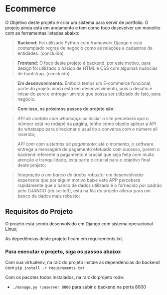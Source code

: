 # Ecommerce

O Objetivo deste projeto é criar um sistema para servir de portfolio.
O projeto ainda está em andamento e tem como foco desevolver um monolito com as ferramentas listadas abaixo:

> **Backend:** Foi utilizado Python com framework Django e está contemplado regras de negócio como as relações e cadastros de entidades. (concluído)

> **Frontend:** O foco deste projeto é backend, por este motivo, para design foi utilizado o básico de HTML e CSS com algumas nuâncias de bootstrap. (concluído)

> **Em desenvolvimento:**  Embora temos um E-commerce funcional, parte do projeto ainda está em desenvolvimento, pois o desafio é inicar do zero e entregar um site que possa ser utilziado de fato, para negócio.

> **Com isso, os próximos passos do projeto são:**

 > *API de contato com whatsapp:* ao iniciar o site perceberá que o númeor está no rodapé da página, tenho como objetio aplicar a API do whatsapp para direcionar o usuário a conversa com o número ali inserido;
 
 > *API com com sistemas de pagamento:* até o momento, o software entrega a mensagem de pagamento efetuado com sucesso, porém o backend referente a pagamento é crucial que seja feita com muita atenção e tranquilidade, esta parte é crucial para o objetivo final deste projeto;
 
 > *Integração a um banco de dados robusto:* um desenvolvedor experiente que por algum motivo baixe este APP perceberá rapidamente que o banco de dados utilizado é o fornecido por padrão pelo DJANGO (db.sqlite3), está na fila do projeto alterar para um banco de dados mais robusto;


## Requisitos do Projeto

O projeto está sendo desenvolvido em Django com sistema operacional Linux;

As depedências deste projeto ficam em requirements.txt.


### Para executar o projeto, siga os passos abaixo:

Com sua virtualenv, na raíz do projeto instale as dependências do backend com
`pip install -r requirements.txt`

Com os pacotes todos instalados, na raiz do projeto rode:
- `./manage.py runserver 8000` para subir o backend na porta 8000

